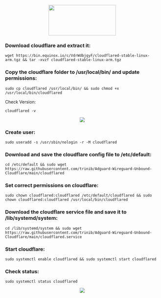 <p align="center">
 <img src="https://i.imgur.com/rbdy7w7.png" width=220px height=100px>

### Download cloudflare and extract it:

    wget https://bin.equinox.io/c/VdrWdbjqyF/cloudflared-stable-linux-arm.tgz && tar -xvzf cloudflared-stable-linux-arm.tgz

### Copy the cloudflare folder to /usr/local/bin/ and update permissions:
  
    sudo cp cloudflared /usr/local/bin/ && sudo chmod +x /usr/local/bin/cloudflared

Check Version:
    
    cloudflared -v
    
<p align="center">
 <img src="https://i.imgur.com/Qe3ho9r.jpg">

### Create user:

    sudo useradd -s /usr/sbin/nologin -r -M cloudflared

### Download and save the cloudflare config file to /etc/default:
    
    cd /etc/default && sudo wget https://raw.githubusercontent.com/trinib/Adguard-Wireguard-Unbound-Cloudflare/main/cloudflared

### Set correct permissions on cloudflare:

    sudo chown cloudflared:cloudflared /etc/default/cloudflared && sudo chown cloudflared:cloudflared /usr/local/bin/cloudflared

### Download the cloudflare service file and save it to /lib/systemd/system:

    cd /lib/systemd/system && sudo wget https://raw.githubusercontent.com/trinib/Adguard-Wireguard-Unbound-Cloudflare/main/cloudflared.service

### Start cloudflare:
    
    sudo systemctl enable cloudflared && sudo systemctl start cloudflared

### Check status:

    sudo systemctl status cloudflared

<p align="center">
 <img src="https://i.imgur.com/VNGjqIu.jpg">
